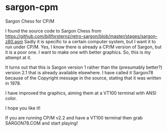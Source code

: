 # sargon-cpm
Sargon Chess for CP/M

I found the source code to Sargon Chess from https://github.com/billforsternz/retro-sargon/blob/master/stages/sargon-z80.asm
Sadly it is specific to a certain computer system, but I want it to run under CP/M.
Yes, I know there is already a CP/M version of Sargon, but it is a poor one. I want to make one with better graphics.
So, this is my attempt at it.

It turns out that this is Sargon version 1 rather than the (presumably better?) version 2.1 that is already available elsewhere. I have called it Sargon78 because of the Copyright message in the source, stating that it was written in 1978.

I have improved the graphics, aiming them at a VT100 terminal with ANSI color.

I hope you like it!

If you are running CP/M v2.2 and have a VT100 terminal then grab SARGON78.COM and start playing!

